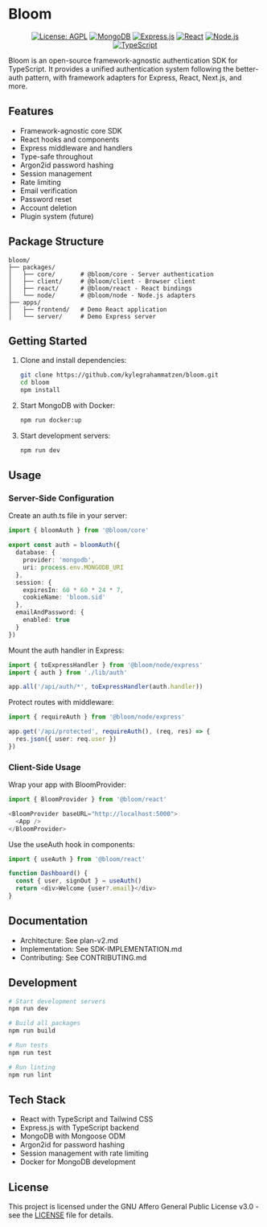 # Bloom

<div align="center">

[![License: AGPL](https://img.shields.io/badge/License-AGPL-red.svg)](LICENSE)
[![MongoDB](https://img.shields.io/badge/MongoDB-8.7-green.svg)](https://www.mongodb.com/)
[![Express.js](https://img.shields.io/badge/Express.js-4.21-green.svg)](https://expressjs.com/)
[![React](https://img.shields.io/badge/React-18-blue.svg)](https://reactjs.org/)
[![Node.js](https://img.shields.io/badge/Node.js-20-green.svg)](https://nodejs.org/)
[![TypeScript](https://img.shields.io/badge/TypeScript-5.9-blue.svg)](https://www.typescriptlang.org/)

</div>

Bloom is an open-source framework-agnostic authentication SDK for TypeScript. It provides a unified authentication system following the better-auth pattern, with framework adapters for Express, React, Next.js, and more.

## Features

- Framework-agnostic core SDK
- React hooks and components
- Express middleware and handlers
- Type-safe throughout
- Argon2id password hashing
- Session management
- Rate limiting
- Email verification
- Password reset
- Account deletion
- Plugin system (future)

## Package Structure

```
bloom/
├── packages/
│   ├── core/       # @bloom/core - Server authentication
│   ├── client/     # @bloom/client - Browser client
│   ├── react/      # @bloom/react - React bindings
│   └── node/       # @bloom/node - Node.js adapters
├── apps/
│   ├── frontend/   # Demo React application
│   └── server/     # Demo Express server
```

## Getting Started

1. Clone and install dependencies:

   ```bash
   git clone https://github.com/kylegrahammatzen/bloom.git
   cd bloom
   npm install
   ```

2. Start MongoDB with Docker:

   ```bash
   npm run docker:up
   ```

3. Start development servers:

   ```bash
   npm run dev
   ```

## Usage

### Server-Side Configuration

Create an auth.ts file in your server:

```typescript
import { bloomAuth } from '@bloom/core'

export const auth = bloomAuth({
  database: {
    provider: 'mongodb',
    uri: process.env.MONGODB_URI
  },
  session: {
    expiresIn: 60 * 60 * 24 * 7,
    cookieName: 'bloom.sid'
  },
  emailAndPassword: {
    enabled: true
  }
})
```

Mount the auth handler in Express:

```typescript
import { toExpressHandler } from '@bloom/node/express'
import { auth } from './lib/auth'

app.all('/api/auth/*', toExpressHandler(auth.handler))
```

Protect routes with middleware:

```typescript
import { requireAuth } from '@bloom/node/express'

app.get('/api/protected', requireAuth(), (req, res) => {
  res.json({ user: req.user })
})
```

### Client-Side Usage

Wrap your app with BloomProvider:

```typescript
import { BloomProvider } from '@bloom/react'

<BloomProvider baseURL="http://localhost:5000">
  <App />
</BloomProvider>
```

Use the useAuth hook in components:

```typescript
import { useAuth } from '@bloom/react'

function Dashboard() {
  const { user, signOut } = useAuth()
  return <div>Welcome {user?.email}</div>
}
```

## Documentation

- Architecture: See plan-v2.md
- Implementation: See SDK-IMPLEMENTATION.md
- Contributing: See CONTRIBUTING.md

## Development

```bash
# Start development servers
npm run dev

# Build all packages
npm run build

# Run tests
npm run test

# Run linting
npm run lint
```

## Tech Stack

- React with TypeScript and Tailwind CSS
- Express.js with TypeScript backend
- MongoDB with Mongoose ODM
- Argon2id for password hashing
- Session management with rate limiting
- Docker for MongoDB development

## License

This project is licensed under the GNU Affero General Public License v3.0 - see the [LICENSE](LICENSE) file for details.

